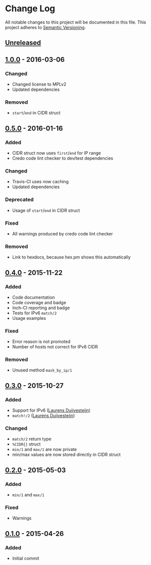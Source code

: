 # Change Log
All notable changes to this project will be documented in this file.
This project adheres to [Semantic Versioning](http://semver.org/).

## [Unreleased]

## [1.0.0] - 2016-03-06
### Changed
- Changed license to MPLv2
- Updated dependencies

### Removed
- `start`/`end` in CIDR struct

## [0.5.0] - 2016-01-16
### Added
- CIDR struct now uses `first`/`end` for IP range
- Credo code lint checker to dev/test dependencies

### Changed
- Travis-CI uses now caching
- Updated dependencies

### Deprecated
- Usage of `start`/`end` in CIDR struct

### Fixed
- All warnings produced by credo code lint checker

### Removed
- Link to hexdocs, because hex.pm shows this automatically

## [0.4.0] - 2015-11-22
### Added
- Code documentation
- Code coverage and badge
- Inch-CI reporting and badge
- Tests for IPv6 `match/2`
- Usage examples

### Fixed
- Error reason is not promoted
- Number of hosts not correct for IPv6 CIDR

### Removed
- Unused method `mask_by_ip/1`

## [0.3.0] - 2015-10-27
### Added
- Support for IPv6 ([Laurens Duijvesteijn](https://github.com/duijf))
- `match!/2` ([Laurens Duijvesteijn](https://github.com/duijf))

### Changed
- `match/2` return type
- `%CIDR{}` struct
- `min/1` and `max/1` are now private
- min/max values are now stored directly in CIDR struct 

## [0.2.0] - 2015-05-03
### Added
- `min/1` and `max/1`

### Fixed
- Warnings

## [0.1.0] - 2015-04-26
### Added
- Initial commit


[unreleased]: https://github.com/c-rack/cidr-elixir/compare/v1.0.0...HEAD
[1.0.0]: https://github.com/c-rack/cidr-elixir/compare/v0.5.0...v1.0.0
[0.5.0]: https://github.com/c-rack/cidr-elixir/compare/v0.4.0...v0.5.0
[0.4.0]: https://github.com/c-rack/cidr-elixir/compare/v0.3.0...v0.4.0
[0.3.0]: https://github.com/c-rack/cidr-elixir/compare/v0.2.0...v0.3.0
[0.2.0]: https://github.com/c-rack/cidr-elixir/compare/v0.1.0...v0.2.0
[0.1.0]: https://github.com/c-rack/cidr-elixir/commit/c58275a952ec308e5509bb13455e186c894dc3e0
